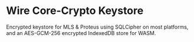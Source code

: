 # Wire Core-Crypto Keystore

Encrypted keystore for MLS & Proteus using SQLCipher on most platforms, and an AES-GCM-256 encrypted IndexedDB store for WASM.
